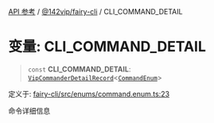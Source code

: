 [API 参考](../wiki/Home) / [@142vip/fairy-cli](../wiki/@142vip.fairy-cli) / CLI\_COMMAND\_DETAIL

# 变量: CLI\_COMMAND\_DETAIL

> `const` **CLI\_COMMAND\_DETAIL**: [`VipCommanderDetailRecord`](../wiki/@142vip.utils.%E7%B1%BB%E5%9E%8B%E5%88%AB%E5%90%8D.VipCommanderDetailRecord)\<[`CommandEnum`](../wiki/@142vip.fairy-cli.%E6%9E%9A%E4%B8%BE.CommandEnum)\>

定义于: [fairy-cli/src/enums/command.enum.ts:23](https://github.com/142vip/core-x/blob/567cadf3a9f5104aada595325cfb94d08a88f92f/packages/fairy-cli/src/enums/command.enum.ts#L23)

命令详细信息
